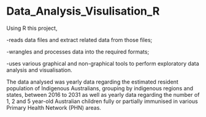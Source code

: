 # Data_Analysis_Visulisation_R

Using R this project,

-reads data files and extract related data from those files;

-wrangles and processes data into the required formats;

-uses various graphical and non-graphical tools to perform exploratory data analysis and visualisation.

The data analysed was yearly data regarding the estimated resident population of Indigenous Australians, grouping by indigenous regions and states, between 2016 to 2031 as well as yearly data regarding the number of 1, 2 and 5 year-old Australian children fully or partially immunised in various Primary Health Network (PHN) areas.
